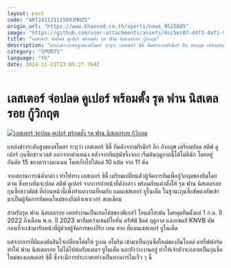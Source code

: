 ```yaml
---
layout: post
code: "ART24112112589JMHZS"
origin_url: "https://www.khaosod.co.th/sports/news_9515885"
image: "https://github.com/user-attachments/assets/4cc5ec07-d4f3-4af1-9df1-24a3f6e9dfa6"
title: "เลสเตอร์ จ่อปลด คูเปอร์ พร้อมตั้ง รุด ฟาน นิสเตลรอย กู้วิกฤต"
description: "แหล่งข่าวระดับสูงของสโมสร ระบุว่า เลสเตอร์ ซิตี้ ทีมดังจากพรีเมียร์ ลีก อังกฤษ เตรียมปลด สตีฟ คูเปอร์ กุนซือชาวเวลส์ ออกจากตำแหน่ง หลังจากทีมสุนัขจิ้งจอก"
category: "SPORTS"
language: "th"
date: 2024-11-21T13:05:27.764Z
---
```


# เลสเตอร์ จ่อปลด คูเปอร์ พร้อมตั้ง รุด ฟาน นิสเตลรอย กู้วิกฤต

[![เลสเตอร์ จ่อปลด คูเปอร์ พร้อมตั้ง รุด ฟาน นิสเตลรอย กู้วิกฤต](https://www.khaosod.co.th/wpapp/uploads/2024/11/leicester.jpg "เลสเตอร์ จ่อปลด คูเปอร์ พร้อมตั้ง รุด ฟาน นิสเตลรอย กู้วิกฤต")](https://www.khaosod.co.th/wpapp/uploads/2024/11/leicester.jpg)

แหล่งข่าวระดับสูงของสโมสร ระบุว่า เลสเตอร์ ซิตี้ ทีมดังจากพรีเมียร์ ลีก อังกฤษ เตรียมปลด สตีฟ คูเปอร์ กุนซือชาวเวลส์ ออกจากตำแหน่ง หลังจากทีมสุนัขจิ้งจอก เริ่มต้นฤดูกาลนี้ได้ไม่ดีนัก โดยอยู่อันดับ 15 ของตารางคะแนน โดยเก็บไปได้แค่ 10 แต้ม จาก 11 นัด

จากสถานการณ์ดังกล่าว ทำให้ทาง เลสเตอร์ ซิตี้ เตรียมเปลี่ยนตัวผู้จัดการทีมเพื่อกู้วิกฤตของทีมโดยด่วน ซึ่งทางทีมจะปลด สตีฟ คูเปอร์ จากการทำหน้าที่ดังกล่าว พร้อมกับแต่งตั้งให้ รุด ฟาน นิสเตลรอย กุนซือชาวดัตช์ ที่ก่อนหน้านี้เพิ่งทำผลงานเยี่ยมกับ แมนเชสเตอร์ ยูไนเต็ด ในฐานะกุนซือขัพตาทัพเข้ามาเป็นผู้จัดการทีมคนใหม่ของถิ่นคิงเพาเวอร์ สเตเดียม

สำหรับรุด ฟาน นิสเตลรอย เคยทำงานเป็นเฮดโค้ชของพีเอสวี ไอนด์โฮเฟน โดยคุมทีมตั้งแต่ 1 ก.ค. ปี 2022 ถึงเดือน พ.ค. ปี 2023 พาทีมคว้าแชมป์โยฮัน ครัฟฟ์ ชิลด์ ฤดูกาล และแชมป์ KNVB คัพ ก่อนที่จะเข้ามารับหน้าที่ผู้ช่วยผู้จัดการของอีริก เทน ฮาก ที่แมนเชสเตอร์ ยูไนเต็ด

แต่จากการที่ผีแดงตัดสินใจเปลี่ยนโค้ชให้ รูเบน อโมริม เข้ามาเป็นกุนซือใหม่ของถิ่นโอลด์ แทร็ฟฟอร์ด ทำให้ ฟาน นิสเตลรอย ไม่ได้ไปต่อกับแมนฯ ยูไนเต็ด และยังว่างงานอยู่ ทำให้เจ้าตัวจะกลายเป็นกุนซือใหม่ของเลสเตอร์ ซิตี้ ซึ่งจะมีการประกาศอย่างเป็นทางการในเร็ว ๆ นี้